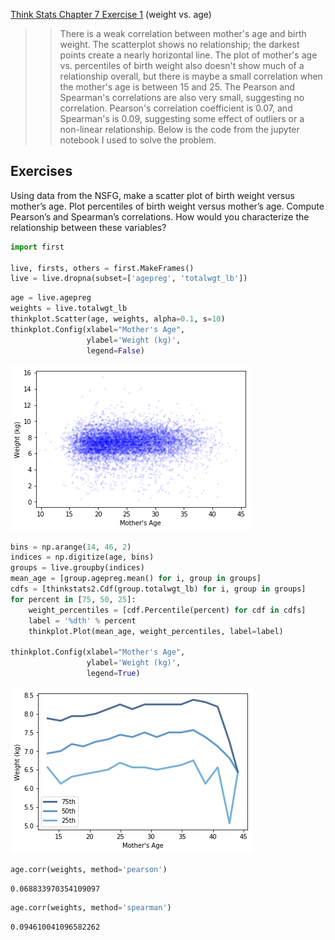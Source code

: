 [Think Stats Chapter 7 Exercise 1](http://greenteapress.com/thinkstats2/html/thinkstats2008.html#toc70) (weight vs. age)

>> There is a weak correlation between mother's age and birth weight. The scatterplot shows no relationship; the darkest points create a nearly horizontal line. The plot of mother's age vs. percentiles of birth weight also doesn't show much of a relationship overall, but there is maybe a small correlation when the mother's age is between 15 and 25. The Pearson and Spearman's correlations are also very small, suggesting no correlation. Pearson's correlation coefficient is 0.07, and Spearman's is 0.09, suggesting some effect of outliers or a non-linear relationship. Below is the code from the jupyter notebook I used to solve the problem.

## Exercises

Using data from the NSFG, make a scatter plot of birth weight versus mother’s age. Plot percentiles of birth weight versus mother’s age. Compute Pearson’s and Spearman’s correlations. How would you characterize the relationship between these variables?


```python
import first

live, firsts, others = first.MakeFrames()
live = live.dropna(subset=['agepreg', 'totalwgt_lb'])
```


```python
age = live.agepreg
weights = live.totalwgt_lb
thinkplot.Scatter(age, weights, alpha=0.1, s=10)
thinkplot.Config(xlabel="Mother's Age",
                 ylabel='Weight (kg)',
                 legend=False)
```


![png](output_61_0.png)



```python
bins = np.arange(14, 46, 2)
indices = np.digitize(age, bins)
groups = live.groupby(indices)
mean_age = [group.agepreg.mean() for i, group in groups]
cdfs = [thinkstats2.Cdf(group.totalwgt_lb) for i, group in groups]
for percent in [75, 50, 25]:
    weight_percentiles = [cdf.Percentile(percent) for cdf in cdfs]
    label = '%dth' % percent
    thinkplot.Plot(mean_age, weight_percentiles, label=label)
    
thinkplot.Config(xlabel="Mother's Age",
                 ylabel='Weight (kg)',
                 legend=True)
```


![png](output_62_0.png)



```python
age.corr(weights, method='pearson')
```




    0.068833970354109097




```python
age.corr(weights, method='spearman')
```




    0.094610041096582262
